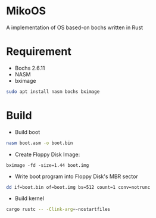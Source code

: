 # MikoOS

A implementation of OS based-on bochs written in Rust

# Requirement

- Bochs 2.6.11
- NASM
- bximage

```bash
sudo apt install nasm bochs bximage
```

# Build

- Build boot

```bash
nasm boot.asm -o boot.bin
```

- Create Floppy Disk Image:

```
bximage -fd -size=1.44 boot.img
```

- Write boot program into Floppy Disk's MBR sector

```bash
dd if=boot.bin of=boot.img bs=512 count=1 conv=notrunc
```

- Build kernel

```bash
cargo rustc -- -Clink-arg=-nostartfiles
```

